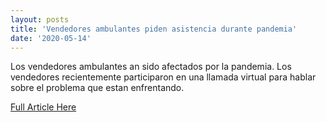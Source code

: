 ```yaml
---
layout: posts
title: 'Vendedores ambulantes piden asistencia durante pandemia'
date: '2020-05-14'
---
```

<!--Make sure to change the title name above and proper date-->
<!--Insert short article description here-->
Los vendedores ambulantes an sido afectados por la pandemia. Los vendedores recientemente participaron en una llamada virtual para hablar sobre el problema que estan enfrentando.

<!--Insert link here inside quatation marks-->
<a href="https://www.telemundowashingtondc.com/noticias/local/vendedores-ambulantes-piden-asistencia-durante-pandemia/1989882/">Full Article Here</a>
